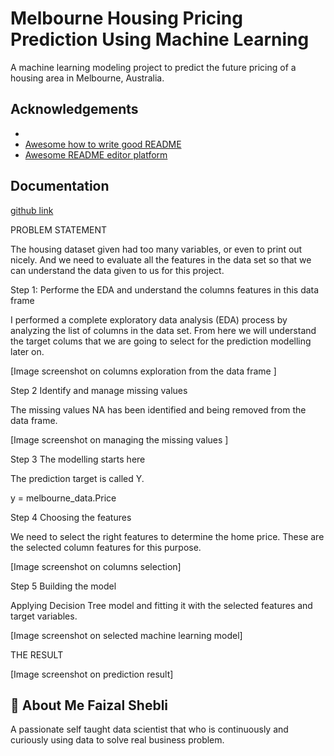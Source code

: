 
# Melbourne Housing Pricing Prediction Using Machine Learning

A machine learning modeling project to predict the future pricing of a housing area in Melbourne, Australia.


## Acknowledgements

 - 
 - [Awesome how to write good README](https://www.youtube.com/watch?v=QcZKsbgsLa4)
 - [Awesome README editor platform](https://readme.so/editor)

  
## Documentation

[github link](https://github.com/faizalshebli/Melbourne_House_Price_Prediction/blob/main/melbourne%20analysis.py)

PROBLEM STATEMENT

The housing dataset given had too many variables, or even to print out nicely. And we need to evaluate all the features in the data set so that we can understand the data given to us for this project.

Step 1: Performe the EDA and understand the columns features in this data frame

I performed a complete exploratory data analysis (EDA) process by analyzing the list of columns in the data set. From here we will understand the target colums that we are going to select for the prediction modelling later on.

[Image screenshot on columns exploration from the data frame ]


Step 2 Identify and manage missing values

The missing values NA has been identified and being removed from the data frame.

[Image screenshot on managing the missing values ]


Step 3 The modelling starts here

The prediction target is called Y. 

y = melbourne_data.Price

Step 4 Choosing the features

We need to select the right features to determine the home price. These are the selected column features for this purpose.

[Image screenshot on columns selection]

Step 5 Building the model

Applying Decision Tree model and fitting it with the selected features and target variables.

[Image screenshot on selected machine learning model]


THE RESULT

[Image screenshot on prediction result]


## 🚀 About Me Faizal Shebli

A passionate self taught data scientist that who is continuously and curiously using data to solve real business problem. 

  